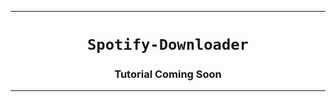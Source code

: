 <hr>
<div align="center">
<h1><code>Spotify-Downloader</code></h1>
<h3>Tutorial Coming Soon</h3>
</div>
<hr>
